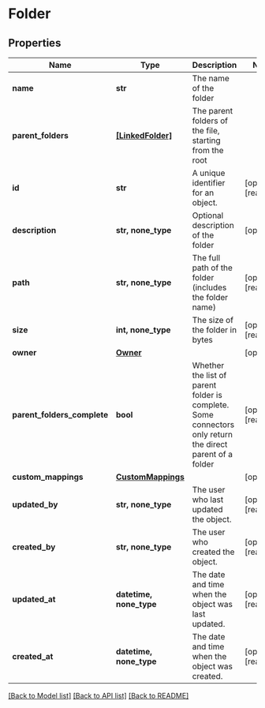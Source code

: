 # Folder


## Properties
Name | Type | Description | Notes
------------ | ------------- | ------------- | -------------
**name** | **str** | The name of the folder | 
**parent_folders** | [**[LinkedFolder]**](LinkedFolder.md) | The parent folders of the file, starting from the root | 
**id** | **str** | A unique identifier for an object. | [optional] [readonly] 
**description** | **str, none_type** | Optional description of the folder | [optional] 
**path** | **str, none_type** | The full path of the folder (includes the folder name) | [optional] [readonly] 
**size** | **int, none_type** | The size of the folder in bytes | [optional] [readonly] 
**owner** | [**Owner**](Owner.md) |  | [optional] 
**parent_folders_complete** | **bool** | Whether the list of parent folder is complete. Some connectors only return the direct parent of a folder | [optional] [readonly] 
**custom_mappings** | [**CustomMappings**](CustomMappings.md) |  | [optional] 
**updated_by** | **str, none_type** | The user who last updated the object. | [optional] [readonly] 
**created_by** | **str, none_type** | The user who created the object. | [optional] [readonly] 
**updated_at** | **datetime, none_type** | The date and time when the object was last updated. | [optional] [readonly] 
**created_at** | **datetime, none_type** | The date and time when the object was created. | [optional] [readonly] 

[[Back to Model list]](../../README.md#documentation-for-models) [[Back to API list]](../../README.md#documentation-for-api-endpoints) [[Back to README]](../../README.md)


